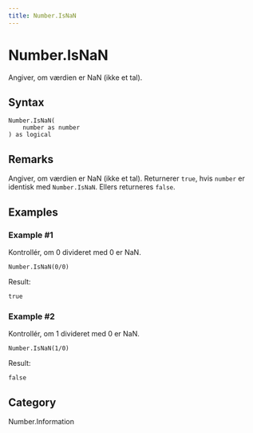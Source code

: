 ```yaml
---
title: Number.IsNaN
---
```


# Number.IsNaN


Angiver, om værdien er NaN (ikke et tal).


## Syntax

```powerquery
Number.IsNaN(
    number as number
) as logical
```


## Remarks

Angiver, om værdien er NaN (ikke et tal). Returnerer <code>true</code>, hvis <code>number</code> er identisk med <code>Number.IsNaN</code>. Ellers returneres <code>false</code>.


## Examples

### Example #1 
Kontrollér, om 0 divideret med 0 er NaN.
```powerquery
Number.IsNaN(0/0)
```

Result: 
```powerquery
true
```


### Example #2 
Kontrollér, om 1 divideret med 0 er NaN.
```powerquery
Number.IsNaN(1/0)
```

Result: 
```powerquery
false
```




## Category
Number.Information
